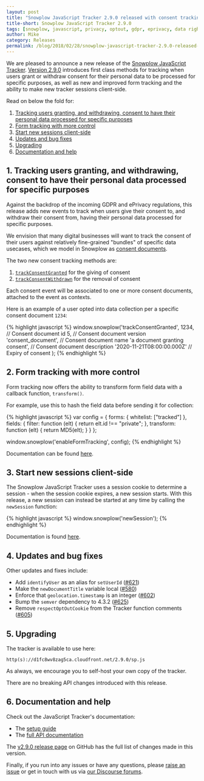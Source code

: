 ```yaml
---
layout: post
title: "Snowplow JavaScript Tracker 2.9.0 released with consent tracking"
title-short: Snowplow JavaScript Tracker 2.9.0
tags: [snowplow, javascript, privacy, optout, gdpr, eprivacy, data rights]
author: Mike
category: Releases
permalink: /blog/2018/02/28/snowplow-javascript-tracker-2.9.0-released-with-consent-tracking/
---
```


We are pleased to announce a new release of the [Snowplow JavaScript Tracker][js-tracker]. [Version 2.9.0][2.9.0-tag] introduces first class methods for tracking when users grant or withdraw consent for their personal data to be processed for specific purposes, as well as new and improved form tracking and the ability to make new tracker sessions client-side.

Read on below the fold for:

1. [Tracking users granting, and withdrawing, consent to have their personal data processed for specific purposes](#data-rights)
2. [Form tracking with more control](#opt-out)
3. [Start new sessions client-side](#passwords)
4. [Updates and bug fixes](#updates)
5. [Upgrading](#upgrade)
6. [Documentation and help](#doc)

<!--more-->

<h2 id="data-rights">1. Tracking users granting, and withdrawing, consent to have their personal data processed for specific purposes</h2>

Against the backdrop of the incoming GDPR and ePrivacy regulations, this release adds new events to track when users give their consent to, and withdraw their consent from, having their personal data processed for specific purposes.

We envision that many digital businesses will want to track the consent of their users against relatively fine-grained "bundles" of specific data usecases, which we model in Snowplow as [consent documents][cds].

The two new consent tracking methods are:

1. [`trackConsentGranted`][tcg] for the giving of consent
2. [`trackConsentWithdrawn`][tcw] for the removal of consent

Each consent event will be associated to one or more consent documents, attached to the event as contexts.

Here is an example of a user opted into data collection per a specific consent document `1234`:

{% highlight javascript %}
window.snowplow('trackConsentGranted',
  1234,                          // Consent document id
  5,                             // Consent document version
  'consent_document',            // Consent document name
  'a document granting consent', // Consent document description
  '2020-11-21T08:00:00.000Z'     // Expiry of consent
);
{% endhighlight %}

<h2 id="opt-out">2. Form tracking with more control</h2>

Form tracking now offers the ability to transform form field data with a callback function, `transform()`.

For example, use this to hash the field data before sending it for collection:

{% highlight javascript %}
var config = {
  forms: {
    whitelist: ["tracked"]
  },
  fields: {
    filter: function (elt) {
      return elt.id !== "private";
    },
    transform: function (elt) {
      return MD5(elt);
    }
  }
};

window.snowplow('enableFormTracking', config);
{% endhighlight %}

Documentation can be found [here][transforms].

<h2 id="passwords">3. Start new sessions client-side</h2>

The Snowplow JavaScript Tracker uses a session cookie to determine a session - when the session cookie expires, a new session starts. With this release, a new session can instead be started at any time by calling the `newSession` function:

{% highlight javascript %}
window.snowplow('newSession');
{% endhighlight %}

Documentation is found [here][new-session].

<h2 id="updates">4. Updates and bug fixes</h2>

Other updates and fixes include:

* Add `identifyUser` as an alias for `setUserId` ([#621][621])
* Make the `newDocumentTitle` variable local ([#580][580])
* Enforce that `geolocation.timestamp` is an integer ([#602][602])
* Bump the `semver` dependency to 4.3.2 ([#625][625])
* Remove `respectOptOutCookie` from the Tracker function comments ([#605][605])

<h2 id="upgrade">5. Upgrading</h2>

The tracker is available to use here:

```
http(s)://d1fc8wv8zag5ca.cloudfront.net/2.9.0/sp.js
```

As always, we encourage you to self-host your own copy of the tracker.

There are no breaking API changes introduced with this release.

<h2 id="doc">6. Documentation and help</h2>

Check out the JavaScript Tracker's documentation:

* The [setup guide][setup]
* The [full API documentation][docs]

The [v2.9.0 release page][2.9.0-tag] on GitHub has the full list of changes made
in this version.

Finally, if you run into any issues or have any questions, please
[raise an issue][issues] or get in touch with us via [our Discourse forums][forums].

[js-tracker]: https://github.com/snowplow/snowplow-javascript-tracker
[2.9.0-tag]: https://github.com/snowplow/snowplow-javascript-tracker/releases/tag/2.9.0
[setup]: https://github.com/snowplow/snowplow/wiki/Javascript-tracker-setup
[issues]: https://github.com/snowplow/snowplow-javascript-tracker/issues
[forums]: https://discourse.snowplowanalytics.com/
[docs]: https://github.com/snowplow/snowplow/wiki/1-General-parameters-for-the-Javascript-tracker

[cds]: https://github.com/snowplow/snowplow/wiki/2-Specific-event-tracking-with-the-Javascript-tracker#consent-documents
[tcg]: https://github.com/snowplow/snowplow/wiki/2-Specific-event-tracking-with-the-Javascript-tracker#trackConsentGranted
[tcw]: https://github.com/snowplow/snowplow/wiki/2-Specific-event-tracking-with-the-Javascript-tracker#trackConsentWithdrawn

[new-session]: https://github.com/snowplow/snowplow/wiki/1-General-parameters-for-the-Javascript-tracker#state
[transforms]: https://github.com/snowplow/snowplow/wiki/2-Specific-event-tracking-with-the-Javascript-tracker#custom-form-tracking

[580]: https://github.com/snowplow/snowplow-javascript-tracker/issues/580
[602]: https://github.com/snowplow/snowplow-javascript-tracker/issues/602
[605]: https://github.com/snowplow/snowplow-javascript-tracker/issues/605
[621]: https://github.com/snowplow/snowplow-javascript-tracker/issues/621
[625]: https://github.com/snowplow/snowplow-javascript-tracker/issues/625
